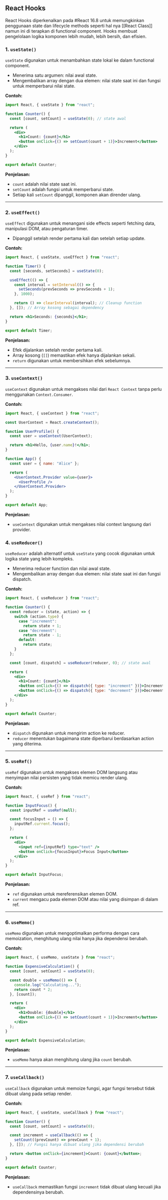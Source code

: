 ## React Hooks

React Hooks diperkenalkan pada #React 16.8 untuk memungkinkan penggunaan state dan lifecycle methods seperti hal nya [[React Class]] namun ini di terapkan di functional component. Hooks membuat pengelolaan logika komponen lebih mudah, lebih bersih, dan efisien.

### 1. **`useState()`**

`useState` digunakan untuk menambahkan state lokal ke dalam functional component.

- Menerima satu argumen: nilai awal state.
- Mengembalikan array dengan dua elemen: nilai state saat ini dan fungsi untuk memperbarui nilai state.

**Contoh:**

```jsx
import React, { useState } from "react";

function Counter() {
  const [count, setCount] = useState(0); // state awal

  return (
    <div>
      <h1>Count: {count}</h1>
      <button onClick={() => setCount(count + 1)}>Increment</button>
    </div>
  );
}

export default Counter;
```

**Penjelasan:**

- `count` adalah nilai state saat ini.
- `setCount` adalah fungsi untuk memperbarui state.
- Setiap kali `setCount` dipanggil, komponen akan dirender ulang.

---

### 2. **`useEffect()`**

`useEffect` digunakan untuk menangani side effects seperti fetching data, manipulasi DOM, atau pengaturan timer.

- Dipanggil setelah render pertama kali dan setelah setiap update.

**Contoh:**

```jsx
import React, { useState, useEffect } from "react";

function Timer() {
  const [seconds, setSeconds] = useState(0);

  useEffect(() => {
    const interval = setInterval(() => {
      setSeconds(prevSeconds => prevSeconds + 1);
    }, 1000);

    return () => clearInterval(interval); // Cleanup function
  }, []); // Array kosong sebagai dependency

  return <h1>Seconds: {seconds}</h1>;
}

export default Timer;
```

**Penjelasan:**

- Efek dijalankan setelah render pertama kali.
- Array kosong (`[]`) memastikan efek hanya dijalankan sekali.
- `return` digunakan untuk membersihkan efek sebelumnya.

---

### 3. **`useContext()`**

`useContext` digunakan untuk mengakses nilai dari `React Context` tanpa perlu menggunakan `Context.Consumer`.

**Contoh:**

```jsx
import React, { useContext } from "react";

const UserContext = React.createContext();

function UserProfile() {
  const user = useContext(UserContext);

  return <h1>Hello, {user.name}!</h1>;
}

function App() {
  const user = { name: "Alice" };

  return (
    <UserContext.Provider value={user}>
      <UserProfile />
    </UserContext.Provider>
  );
}

export default App;
```

**Penjelasan:**

- `useContext` digunakan untuk mengakses nilai context langsung dari provider.
### 4. **`useReducer()`**

`useReducer` adalah alternatif untuk `useState` yang cocok digunakan untuk logika state yang lebih kompleks.

- Menerima reducer function dan nilai awal state.
- Mengembalikan array dengan dua elemen: nilai state saat ini dan fungsi dispatch.

**Contoh:**

```jsx
import React, { useReducer } from "react";

function Counter() {
  const reducer = (state, action) => {
    switch (action.type) {
      case "increment":
        return state + 1;
      case "decrement":
        return state - 1;
      default:
        return state;
    }
  };

  const [count, dispatch] = useReducer(reducer, 0); // state awal

  return (
    <div>
      <h1>Count: {count}</h1>
      <button onClick={() => dispatch({ type: "increment" })}>Increment</button>
      <button onClick={() => dispatch({ type: "decrement" })}>Decrement</button>
    </div>
  );
}

export default Counter;

```

**Penjelasan:**

- `dispatch` digunakan untuk mengirim action ke reducer.
- `reducer` menentukan bagaimana state diperbarui berdasarkan action yang diterima.

---

### 5. **`useRef()`**

`useRef` digunakan untuk mengakses elemen DOM langsung atau menyimpan nilai persisten yang tidak memicu render ulang.

**Contoh:**

```jsx
import React, { useRef } from "react";

function InputFocus() {
  const inputRef = useRef(null);

  const focusInput = () => {
    inputRef.current.focus();
  };

  return (
    <div>
      <input ref={inputRef} type="text" />
      <button onClick={focusInput}>Focus Input</button>
    </div>
  );
}

export default InputFocus;
```

**Penjelasan:**

- `ref` digunakan untuk mereferensikan elemen DOM.
- `current` mengacu pada elemen DOM atau nilai yang disimpan di dalam ref.

---

### 6. **`useMemo()`**

`useMemo` digunakan untuk mengoptimalkan performa dengan cara memoization, menghitung ulang nilai hanya jika dependensi berubah.

**Contoh:**

```jsx
import React, { useMemo, useState } from "react";

function ExpensiveCalculation() {
  const [count, setCount] = useState(0);

  const double = useMemo(() => {
    console.log("Calculating...");
    return count * 2;
  }, [count]);

  return (
    <div>
      <h1>Double: {double}</h1>
      <button onClick={() => setCount(count + 1)}>Increment</button>
    </div>
  );
}

export default ExpensiveCalculation;
```

**Penjelasan:**

- `useMemo` hanya akan menghitung ulang jika `count` berubah.

---

### 7. **`useCallback()`**

`useCallback` digunakan untuk memoize fungsi, agar fungsi tersebut tidak dibuat ulang pada setiap render.

**Contoh:**

```jsx
import React, { useState, useCallback } from "react";

function Counter() {
  const [count, setCount] = useState(0);

  const increment = useCallback(() => {
    setCount((prevCount) => prevCount + 1);
  }, []); // Fungsi hanya dibuat ulang jika dependensi berubah

  return <button onClick={increment}>Count: {count}</button>;
}

export default Counter;
```

**Penjelasan:**

- `useCallback` memastikan fungsi `increment` tidak dibuat ulang kecuali jika dependensinya berubah.